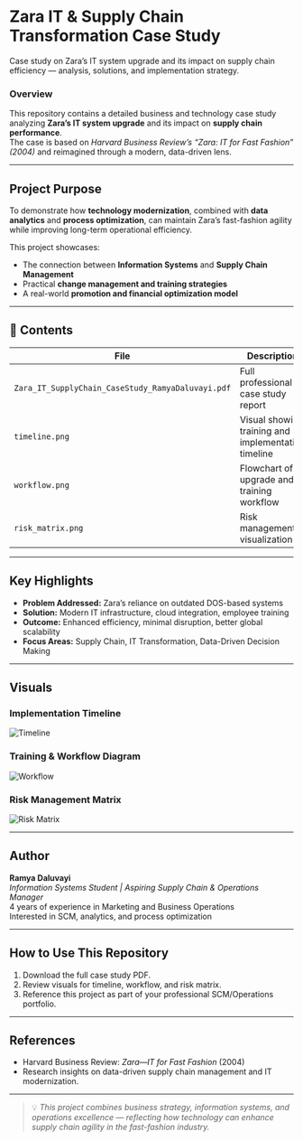 # Zara IT & Supply Chain Transformation Case Study
Case study on Zara’s IT system upgrade and its impact on supply chain efficiency — analysis, solutions, and implementation strategy.

### Overview
This repository contains a detailed business and technology case study analyzing **Zara’s IT system upgrade** and its impact on **supply chain performance**.  
The case is based on *Harvard Business Review’s “Zara: IT for Fast Fashion” (2004)* and reimagined through a modern, data-driven lens.

---

## Project Purpose
To demonstrate how **technology modernization**, combined with **data analytics** and **process optimization**, can maintain Zara’s fast-fashion agility while improving long-term operational efficiency.

This project showcases:
- The connection between **Information Systems** and **Supply Chain Management**
- Practical **change management and training strategies**
- A real-world **promotion and financial optimization model**

---

## 📂 Contents
| File | Description |
|------|--------------|
| `Zara_IT_SupplyChain_CaseStudy_RamyaDaluvayi.pdf` | Full professional case study report |
| `timeline.png` | Visual showing training and implementation timeline |
| `workflow.png` | Flowchart of IT upgrade and training workflow |
| `risk_matrix.png` | Risk management visualization |

---

## Key Highlights
- **Problem Addressed:** Zara’s reliance on outdated DOS-based systems  
- **Solution:** Modern IT infrastructure, cloud integration, employee training  
- **Outcome:** Enhanced efficiency, minimal disruption, better global scalability  
- **Focus Areas:** Supply Chain, IT Transformation, Data-Driven Decision Making  

---

## Visuals
### Implementation Timeline
![Timeline](timeline.png)

### Training & Workflow Diagram
![Workflow](workflow.png)

### Risk Management Matrix
![Risk Matrix](risk_matrix.png)

---

## Author
**Ramya Daluvayi**  
 *Information Systems Student | Aspiring Supply Chain & Operations Manager*  
 4 years of experience in Marketing and Business Operations  
 Interested in SCM, analytics, and process optimization  

---

## How to Use This Repository
1. Download the full case study PDF.  
2. Review visuals for timeline, workflow, and risk matrix.  
3. Reference this project as part of your professional SCM/Operations portfolio.

---

## References
- Harvard Business Review: *Zara—IT for Fast Fashion* (2004)  
- Research insights on data-driven supply chain management and IT modernization.

---

> 💡 *This project combines business strategy, information systems, and operations excellence — reflecting how technology can enhance supply chain agility in the fast-fashion industry.*
